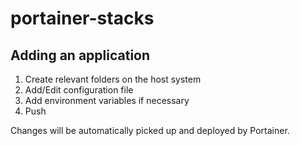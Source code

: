# portainer-stacks

## Adding an application

1. Create relevant folders on the host system
1. Add/Edit configuration file
1. Add environment variables if necessary
1. Push

Changes will be automatically picked up and deployed by Portainer.
